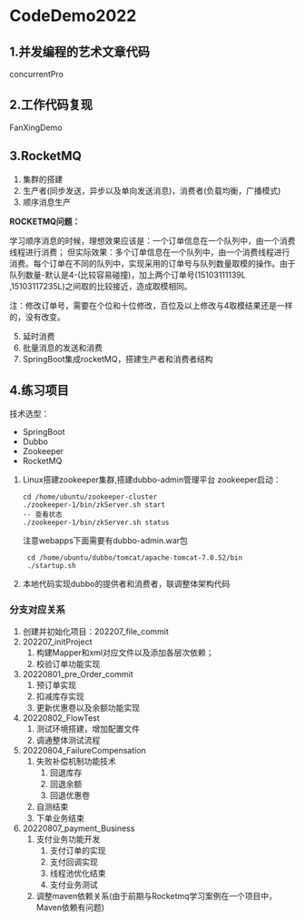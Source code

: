 # CodeDemo2022
## 1.并发编程的艺术文章代码
concurrentPro
## 2.工作代码复现
FanXingDemo
## 3.RocketMQ

1. 集群的搭建
2. 生产者(同步发送，异步以及单向发送消息)，消费者(负载均衡，广播模式)
3. 顺序消息生产

**ROCKETMQ问题：**

学习顺序消息的时候，理想效果应该是：一个订单信息在一个队列中，由一个消费线程进行消费；
但实际效果：多个订单信息在一个队列中，由一个消费线程进行消费。每个订单在不同的队列中，实现采用的订单号与队列数量取模的操作。由于队列数量-默认是4-(比较容易碰撞)，加上两个订单号(15103111139L
,15103117235L)之间取的比较接近，造成取模相同。

注：修改订单号，需要在个位和十位修改，百位及以上修改与4取模结果还是一样的，没有改变。

5. 延时消费
6. 批量消息的发送和消费
7. SpringBoot集成rocketMQ，搭建生产者和消费者结构

## 4.练习项目

技术选型：

- SpringBoot
- Dubbo
- Zookeeper
- RocketMQ

1. Linux搭建zookeeper集群,搭建dubbo-admin管理平台
   zookeeper启动：
   ```shell
   cd /home/ubuntu/zookeeper-cluster
   ./zookeeper-1/bin/zkServer.sh start
   -- 查看状态
   ./zookeeper-1/bin/zkServer.sh status
   ```
   注意webapps下面需要有dubbo-admin.war包
   ```shell
    cd /home/ubuntu/dubbo/tomcat/apache-tomcat-7.0.52/bin
    ./startup.sh
     ```
2. 本地代码实现dubbo的提供者和消费者，联调整体架构代码

### 分支对应关系
1. 创建并初始化项目：202207_file_commit
2. 202207_initProject
   1. 构建Mapper和xml对应文件以及添加各层次依赖；
   2. 校验订单功能实现
3. 20220801_pre_Order_commit
   1. 预订单实现
   2. 扣减库存实现
   3. 更新优惠卷以及余额功能实现
4. 20220802_FlowTest
   1. 测试环境搭建，增加配置文件
   2. 调通整体测试流程
5. 20220804_FailureCompensation
   1. 失败补偿机制功能技术
      1. 回退库存
      2. 回退余额
      3. 回退优惠卷
   2. 自测结束
   3. 下单业务结束
6. 20220807_payment_Business
   1. 支付业务功能开发
      1. 支付订单的实现
      2. 支付回调实现
      3. 线程池优化结束
      4. 支付业务测试
   2. 调整maven依赖关系(由于前期与Rocketmq学习案例在一个项目中，Maven依赖有问题)
